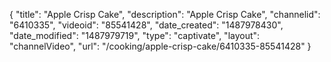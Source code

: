 {
    "title": "Apple Crisp Cake",
    "description": "Apple Crisp Cake",
    "channelid": "6410335",
    "videoid": "85541428",
    "date_created": "1487978430",
    "date_modified": "1487979719",
    "type": "captivate",
    "layout": "channelVideo",
    "url": "\/cooking\/apple-crisp-cake\/6410335-85541428"
}